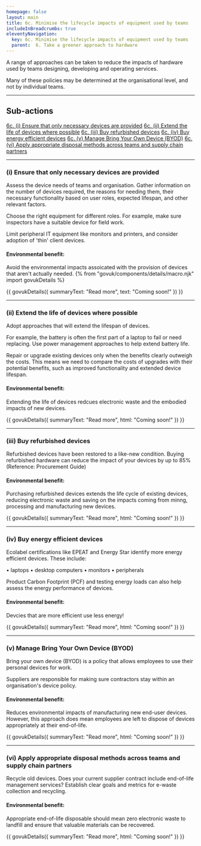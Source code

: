 ```yaml
---
homepage: false
layout: main
title: 6c. Minimise the lifecycle impacts of equipment used by teams
includeInBreadcrumbs: true
eleventyNavigation:
  key: 6c. Minimise the lifecycle impacts of equipment used by teams
  parent:  6. Take a greener approach to hardware
---
```


A range of approaches can be taken to reduce the impacts of hardware used by teams designing, developing and operating services. 

<div class="govuk-inset-text app-wcag-callout">
  <p class="govuk-body">Many of these policies may be determined at the organisational level, and not by individual teams.</p>
</div>

* * *

## Sub-actions

[6c. (i) Ensure that only necessary devices are provided](#(i)-ensure-that-only-necessary-devices-are-provided)
[6c. (ii) Extend the life of devices where possible](#(ii)-extend-the-life-of-devices-where-possible)
[6c. (iii) Buy refurbished devices](#(iii)-buy-refurbished-devices)
[6c. (iv) Buy energy efficient devices](#(iv)-buy-energy-efficient-devices)
[6c. (v) Manage Bring Your Own Device (BYOD)](#(v)-manage-bring-your-own-device-(byod))
[6c. (vi) Apply appropriate disposal methods across teams and supply chain partners ](#(vi)-apply-appropriate-disposal-methods-across-teams-and-supply-chain-partners)

* * *

###  (i) Ensure that only necessary devices are provided

Assess the device needs of teams and organisation. Gather information on the number of devices required, the reasons for needing them, their necessary functionality based on user roles, expected lifespan, and other relevant factors.

Choose the right equipment for different roles. For example, make sure inspectors have a suitable device for field work.

Limit peripheral IT equipment like monitors and printers, and consider adoption of 'thin' client devices.

#### Environmental benefit: 
Avoid the environmental impacts assoicated with the provision of devices that aren't actually needed.
{% from "govuk/components/details/macro.njk" import govukDetails %}

{{ govukDetails({
  summaryText: "Read more",
  text: "Coming soon!"
}) }}
* * *

###  (ii) Extend the life of devices where possible

Adopt approaches that will extend the lifespan of devices.

For example, the battery is often the first part of a laptop to fail or need replacing. Use power management approaches to help extend battery life.

Repair or upgrade existing devices only when the benefits clearly outweigh the costs. This means we need to compare the costs of upgrades with their potential benefits, such as improved functionality and extended device lifespan.

#### Environmental benefit: 
Extending the life of devices redcues electronic waste and the embodied impacts of new devices.

{{ govukDetails({
  summaryText: "Read more",
  html: "Coming soon!"
}) }}

* * *

###  (iii) Buy refurbished devices

Refurbished devices have been restored to a like-new condition. Buying refurbished hardware can reduce the impact of your devices by up to 85% (Reference: Procurement Guide)

#### Environmental benefit: 
Purchasing refurbished devices extends the life cycle of existing devices, reducing electronic waste and saving on the impacts coming from minng, processing and manufacturing new devices. 

{{ govukDetails({
  summaryText: "Read more",
  html: "Coming soon!"
}) }}

* * *

###  (iv) Buy energy efficient devices

Ecolabel certifications like EPEAT and Energy Star identify more energy efficient devices. These include:

• laptops
• desktop computers
• monitors
• peripherals

Product Carbon Footprint (PCF) and testing energy loads can also help assess the energy performance of devices.

#### Environmental benefit: 
Devcies that are more efficient use less energy!

{{ govukDetails({
  summaryText: "Read more",
  html: "Coming soon!"
}) }}

* * *

###  (v) Manage Bring Your Own Device (BYOD)

Bring your own device (BYOD) is a policy that allows employees to use their personal devices for work. 

Suppliers are responsible for making sure contractors stay within an organisation's device policy.

#### Environmental benefit: 
Reduces environmental impacts of manufacturing new end-user devices. However, this approach does mean employees are left to dispose of devices appropriately at their end-of-life.

{{ govukDetails({
  summaryText: "Read more",
  html: "Coming soon!"
}) }}

* * *

###  (vi) Apply appropriate disposal methods across teams and supply chain partners

Recycle old devices. Does your current supplier contract include end-of-life management services?
Establish clear goals and metrics for e-waste collection and recycling.

#### Environmental benefit: 
Appropriate end-of-life disposable should mean zero electronic waste to landfill and ensure that valuable materials can be recovered.


{{ govukDetails({
  summaryText: "Read more",
  html: "Coming soon!"
}) }}

